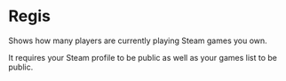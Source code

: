 # Regis
Shows how many players are currently playing Steam games you own.

It requires your Steam profile to be public as well as your games list to be public.
